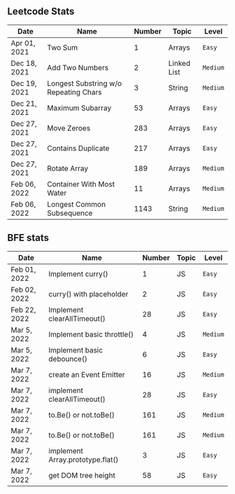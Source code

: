 ## Leetcode Stats

| Date         | Name                                  | Number | Topic       | Level    |
| ------------ | ------------------------------------- | ------ | ----------- | -------- |
| Apr 01, 2021 | Two Sum                               | 1      | Arrays      | `Easy`   |
| Dec 18, 2021 | Add Two Numbers                       | 2      | Linked List | `Medium` |
| Dec 19, 2021 | Longest Substring w/o Repeating Chars | 3      | String      | `Medium` |
| Dec 21, 2021 | Maximum Subarray                      | 53     | Arrays      | `Easy`   |
| Dec 27, 2021 | Move Zeroes                           | 283    | Arrays      | `Easy`   |
| Dec 27, 2021 | Contains Duplicate                    | 217    | Arrays      | `Easy`   |
| Dec 27, 2021 | Rotate Array                          | 189    | Arrays      | `Medium` |
| Feb 06, 2022 | Container With Most Water             | 11     | Arrays      | `Medium` |
| Feb 06, 2022 | Longest Common Subsequence            | 1143   | String      | `Medium` |

## BFE stats

| Date         | Name                             | Number | Topic | Level    |
| ------------ | -------------------------------- | ------ | ----- | -------- |
| Feb 01, 2022 | Implement curry()                | 1      | JS    | `Easy`   |
| Feb 02, 2022 | curry() with placeholder         | 2      | JS    | `Easy`   |
| Feb 22, 2022 | Implement clearAllTimeout()      | 28     | JS    | `Easy`   |
| Mar 5, 2022  | Implement basic throttle()       | 4      | JS    | `Medium` |
| Mar 5, 2022  | Implement basic debounce()       | 6      | JS    | `Easy`   |
| Mar 7, 2022  | create an Event Emitter          | 16     | JS    | `Medium` |
| Mar 7, 2022  | implement clearAllTimeout()      | 28     | JS    | `Easy`   |
| Mar 7, 2022  | to.Be() or not.toBe()            | 161    | JS    | `Medium` |
| Mar 7, 2022  | to.Be() or not.toBe()            | 161    | JS    | `Medium` |
| Mar 7, 2022  | implement Array.prototype.flat() | 3      | JS    | `Easy`   |
| Mar 7, 2022  | get DOM tree height              | 58     | JS    | `Easy`   |

